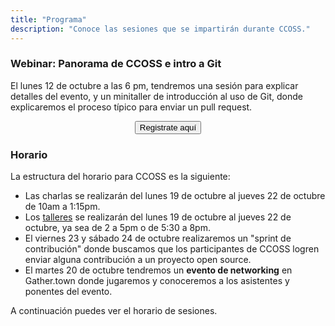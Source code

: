 ```yaml
---
title: "Programa"
description: "Conoce las sesiones que se impartirán durante CCOSS."
---
```

 ### Webinar: Panorama de CCOSS e intro a Git
 El lunes 12 de octubre a las 6 pm, tendremos una sesión para explicar detalles del evento, y un minitaller de introducción al uso de Git, donde explicaremos el proceso típico para enviar un pull request.

<center>
<a href="https://us02web.zoom.us/webinar/register/WN_k5_gfcrnRFSD8SbU96rhjg?fbclid=IwAR0BfO-Vsr5cIaitLu2BWLrn1x7VSbtwJAF2S1VPUMkJeh_hosKzTtgrVqA" target="_blank">
 <button type="button" class="btn btn-info">Registrate aquí</button></a>
</center>

### Horario
La estructura del horario para CCOSS es la siguiente:
 * Las charlas se realizarán del lunes 19 de octubre al jueves 22 de octubre de 10am a 1:15pm.
 * Los [talleres](/workshops) se realizarán del lunes 19 de octubre al jueves 22 de octubre, ya sea de 2 a 5pm o de 5:30 a 8pm.
 * El viernes 23 y sábado 24 de octubre realizaremos un "sprint de contribución" donde buscamos que los participantes de CCOSS logren enviar alguna contribución a un proyecto open source.
* El martes 20 de octubre tendremos un **evento de networking** en Gather.town donde jugaremos y conoceremos a los asistentes y ponentes del evento.



A continuación puedes ver el horario de sesiones.